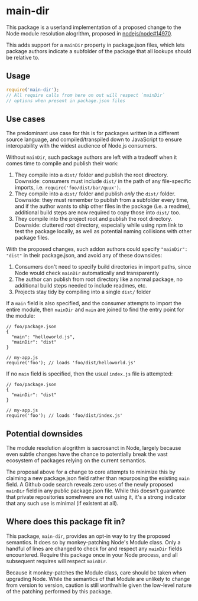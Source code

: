 # main-dir

This package is a userland implementation of a proposed change to the Node module resolution alogrithm, proposed in [nodejs/node#14970](https://github.com/nodejs/node/issues/14970).

This adds support for a `mainDir` property in package.json files, which lets package authors indicate a subfolder of the package that all lookups should be relative to.

## Usage

```js
require('main-dir');
// All require calls from here on out will respect `mainDir` 
// options when present in package.json files
```

## Use cases

The predominant use case for this is for packages written in a different source language, and compiled/transpiled down to JavaScript to ensure interopability with the widest audience of Node.js consumers.

Without `mainDir`, such package authors are left with a tradeoff when it comes time to compile and publish their work:

1. They compile into a `dist/` folder and publish the root directory. Downside: consumers must include `dist/` in the path of any file-specific imports, i.e. `require('foo/dist/bar/quux')`.
2. They compile into a `dist/` folder and publish _only_ the `dist/` folder. Downside: they must remember to publish from a subfolder every time, and if the author wants to ship other files in the package (i.e. a readme), additional build steps are now required to copy those into `dist/` too.
3. They compile into the project root and publish the root directory. Downside: cluttered root directory, especially while using npm link to test the package locally, as well as potential naming collisions with other package files.

With the proposed changes, such addon authors could specify `"mainDir": "dist"` in their package.json, and avoid any of these downsides:

1. Consumers don't need to specify build directories in import paths, since Node would check `mainDir` automatically and transparently
2. The author can publish from root directory like a normal package, no additional build steps needed to include readmes, etc.
3. Projects stay tidy by compiling into a single `dist/` folder

If a `main` field is also specified, and the consumer attempts to import the entire module, then `mainDir` and `main` are joined to find the entry point for the module:

```
// foo/package.json
{
  "main": "helloworld.js",
  "mainDir": "dist"
}

// my-app.js
require('foo'); // loads 'foo/dist/helloworld.js'
```

If no `main` field is specified, then the usual `index.js` file is attempted:

```
// foo/package.json
{
  "mainDir": "dist"
}

// my-app.js
require('foo'); // loads 'foo/dist/index.js'
```

## Potential downsides

The module resolution alogrithm is sacrosanct in Node, largely because even subtle changes have the chance to potentially break the vast ecosystem of packages relying on the current semantics.

The proposal above for a change to core attempts to minimize this by claiming a new package.json field rather than repurposing the existing `main` field. A Github code search reveals zero uses of the newly proposed `mainDir` field in any public package.json file. While this doesn't guarantee that private repositories somehwere are not using it, it's a strong indicator that any such use is minimal (if existent at all).

## Where does this package fit in?

This package, `main-dir`, provides an opt-in way to try the proposed semantics. It does so by monkey-patching Node's Module class. Only a handful of lines are changed to check for and respect any `mainDir` fields encountered. Require this package once in your Node process, and all subsequent requires will respect `mainDir`.

Because it monkey-patches the Module class, care should be taken when upgrading Node. While the semantics of that Module are unlikely to change from version to version, caution is still worthwhile given the low-level nature of the patching performed by this package.
